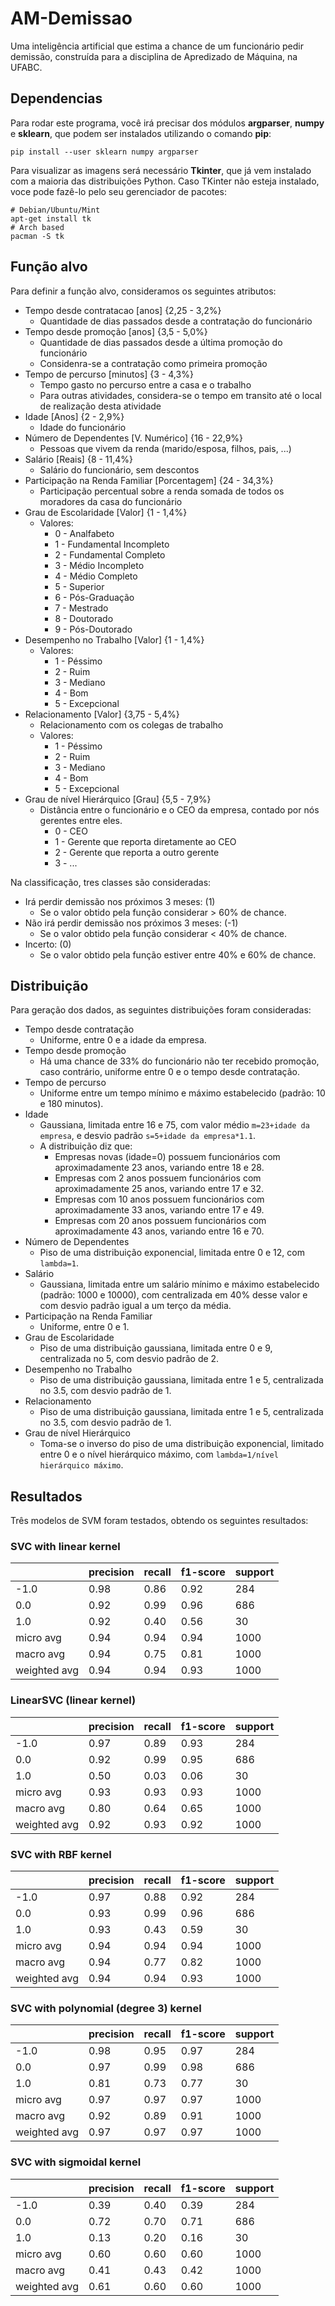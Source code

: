 # AM-Demissao
Uma inteligência artificial que estima a chance de um funcionário pedir demissão, construída para a disciplina de Apredizado de Máquina, na UFABC.

## Dependencias
Para rodar este programa, você irá precisar dos módulos **argparser**, **numpy** e **sklearn**, que podem ser instalados utilizando o comando **pip**:
```
pip install --user sklearn numpy argparser
```

Para visualizar as imagens será necessário **Tkinter**, que já vem instalado com a maioria das distribuições Python. Caso TKinter não esteja instalado, voce pode fazê-lo pelo seu gerenciador de pacotes:
```
# Debian/Ubuntu/Mint
apt-get install tk
# Arch based
pacman -S tk
```

## Função alvo
Para definir a função alvo, consideramos os seguintes atributos:

- Tempo desde contratacao        [anos] {2,25 - 3,2%}
  - Quantidade de dias passados desde a contratação do funcionário
- Tempo desde promoção           [anos] {3,5 - 5,0%}
  - Quantidade de dias passados desde a última promoção do funcionário
  - Considenra-se a contratação como primeira promoção
- Tempo de percurso              [minutos] {3 - 4,3%}
  - Tempo gasto no percurso entre a casa e o trabalho
  - Para outras atividades, considera-se o tempo em transito até o local de realização desta atividade
- Idade                          [Anos] {2 - 2,9%}
  - Idade do funcionário
- Número de Dependentes          [V. Numérico] {16 - 22,9%}
  - Pessoas que vivem da renda (marido/esposa, filhos, pais, ...)
- Salário                        [Reais] {8 - 11,4%}
  - Salário do funcionário, sem descontos
- Participação na Renda Familiar [Porcentagem] {24 - 34,3%}
  - Participação percentual sobre a renda somada de todos os moradores da casa do funcionário
- Grau de Escolaridade           [Valor] {1 - 1,4%}
  - Valores:
    - 0 - Analfabeto
    - 1 - Fundamental Incompleto
    - 2 - Fundamental Completo
    - 3 - Médio Incompleto
    - 4 - Médio Completo
    - 5 - Superior
    - 6 - Pós-Graduação
    - 7 - Mestrado
    - 8 - Doutorado
    - 9 - Pós-Doutorado
- Desempenho no Trabalho         [Valor] {1 - 1,4%}
  - Valores:
    - 1 - Péssimo
    - 2 - Ruim
    - 3 - Mediano
    - 4 - Bom
    - 5 - Excepcional
- Relacionamento                 [Valor] {3,75 - 5,4%}
  - Relacionamento com os colegas de trabalho
  - Valores:
    - 1 - Péssimo
    - 2 - Ruim
    - 3 - Mediano
    - 4 - Bom
    - 5 - Excepcional
- Grau de nível Hierárquico       [Grau] {5,5 - 7,9%}
  - Distância entre o funcionário e o CEO da empresa, contado por nós gerentes entre eles.
    - 0 - CEO
    - 1 - Gerente que reporta diretamente ao CEO
    - 2 - Gerente que reporta a outro gerente
    - 3 - ...

Na classificação, tres classes são consideradas:
- Irá perdir demissão nos próximos 3 meses: (1)
  - Se o valor obtido pela função considerar > 60% de chance.
- Não irá perdir demissão nos próximos 3 meses: (-1)
  - Se o valor obtido pela função considerar < 40% de chance.
- Incerto: (0)
  - Se o valor obtido pela função estiver entre 40% e 60% de chance.

## Distribuição
Para geração dos dados, as seguintes distribuições foram consideradas:

- Tempo desde contratação
  - Uniforme, entre 0 e a idade da empresa.
- Tempo desde promoção
  - Há uma chance de 33% do funcionário não ter recebido promoção, caso contrário, uniforme entre 0 e o tempo desde contratação.
- Tempo de percurso
  - Uniforme entre um tempo mínimo e máximo estabelecido (padrão: 10 e 180 minutos).
- Idade
  - Gaussiana, limitada entre 16 e 75, com valor médio `m=23+idade da empresa`, e desvio padrão `s=5+idade da empresa*1.1`.
  - A distribuição diz que:
    - Empresas novas (idade=0) possuem funcionários com aproximadamente 23 anos, variando entre 18 e 28.
    - Empresas com 2 anos possuem funcionários com aproximadamente 25 anos, variando entre 17 e 32.
    - Empresas com 10 anos possuem funcionários com aproximadamente 33 anos, variando entre 17 e 49.
    - Empresas com 20 anos possuem funcionários com aproximadamente 43 anos, variando entre 16 e 70.
- Número de Dependentes
  - Piso de uma distribuição exponencial, limitada entre 0 e 12, com `lambda=1`.
- Salário
  - Gaussiana, limitada entre um salário mínimo e máximo estabelecido (padrão: 1000 e 10000), com centralizada em 40% desse valor e com desvio padrão igual a um terço da média.
- Participação na Renda Familiar
  - Uniforme, entre 0 e 1.
- Grau de Escolaridade
  - Piso de uma distribuição gaussiana, limitada entre 0 e 9, centralizada no 5, com desvio padrão de 2.
- Desempenho no Trabalho
  - Piso de uma distribuição gaussiana, limitada entre 1 e 5, centralizada no 3.5, com desvio padrão de 1.
- Relacionamento
  - Piso de uma distribuição gaussiana, limitada entre 1 e 5, centralizada no 3.5, com desvio padrão de 1.
- Grau de nível Hierárquico
  - Toma-se o inverso do piso de uma distribuição exponencial, limitado entre 0 e o nível hierárquico máximo, com `lambda=1/nível hierárquico máximo`.

## Resultados
Três modelos de SVM foram testados, obtendo os seguintes resultados:

### SVC with linear kernel

|              | precision | recall | f1-score | support |
|--------------|-----------|--------|----------|---------|
|         -1.0 | 0.98      | 0.86   | 0.92     | 284     |
|          0.0 | 0.92      | 0.99   | 0.96     | 686     |
|          1.0 | 0.92      | 0.40   | 0.56     | 30      |
|    micro avg | 0.94      | 0.94   | 0.94     | 1000    |
|    macro avg | 0.94      | 0.75   | 0.81     | 1000    |
| weighted avg | 0.94      | 0.94   | 0.93     | 1000    |


### LinearSVC (linear kernel)

|              | precision | recall | f1-score | support |
|--------------|-----------|--------|----------|---------|
|         -1.0 | 0.97      | 0.89   | 0.93     | 284     |
|          0.0 | 0.92      | 0.99   | 0.95     | 686     |
|          1.0 | 0.50      | 0.03   | 0.06     | 30      |
|    micro avg | 0.93      | 0.93   | 0.93     | 1000    |
|    macro avg | 0.80      | 0.64   | 0.65     | 1000    |
| weighted avg | 0.92      | 0.93   | 0.92     | 1000    |


### SVC with RBF kernel

|              | precision | recall | f1-score | support |
|--------------|-----------|--------|----------|---------|
|         -1.0 | 0.97      | 0.88   | 0.92     | 284     |
|          0.0 | 0.93      | 0.99   | 0.96     | 686     |
|          1.0 | 0.93      | 0.43   | 0.59     | 30      |
|    micro avg | 0.94      | 0.94   | 0.94     | 1000    |
|    macro avg | 0.94      | 0.77   | 0.82     | 1000    |
| weighted avg | 0.94      | 0.94   | 0.93     | 1000    |


### SVC with polynomial (degree 3) kernel

|              | precision | recall | f1-score | support |
|--------------|-----------|--------|----------|---------|
|         -1.0 | 0.98      | 0.95   | 0.97     | 284     |
|          0.0 | 0.97      | 0.99   | 0.98     | 686     |
|          1.0 | 0.81      | 0.73   | 0.77     | 30      |
|    micro avg | 0.97      | 0.97   | 0.97     | 1000    |
|    macro avg | 0.92      | 0.89   | 0.91     | 1000    |
| weighted avg | 0.97      | 0.97   | 0.97     | 1000    |

### SVC with sigmoidal kernel
|              | precision | recall | f1-score | support |
|--------------|-----------|--------|----------|---------|
|        -1.0  |     0.39  |   0.40 |     0.39 |      284|
|         0.0  |     0.72  |   0.70 |     0.71 |      686|
|         1.0  |     0.13  |   0.20 |     0.16 |       30|
|   micro avg  |     0.60  |   0.60 |     0.60 |     1000|
|   macro avg  |     0.41  |   0.43 |     0.42 |     1000|
|weighted avg  |     0.61  |   0.60 |     0.60 |     1000|
